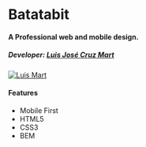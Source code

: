 # Batatabit
#### A Professional web and mobile design.
##### Developer: [Luis José Cruz Mart](https://luisjosecruz.com/)
[![Luis Mart](https://64.media.tumblr.com/cfa2c1b53de6444363de3c21e3f83046/0fcafd390acb8cc0-bc/s128x128u_c1/bef7a7dd20969e939490d278320c099a0f4e7445.jpg "Luis Mart")](https://64.media.tumblr.com/cfa2c1b53de6444363de3c21e3f83046/0fcafd390acb8cc0-bc/s128x128u_c1/bef7a7dd20969e939490d278320c099a0f4e7445.jpg "Luis Mart")
#### Features 
* Mobile First
* HTML5
* CSS3
* BEM
